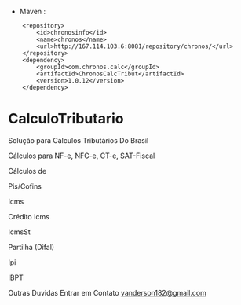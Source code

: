 - Maven :
```
    <repository>
        <id>chronosinfo</id>
        <name>chronos</name>
        <url>http://167.114.103.6:8081/repository/chronos/</url>
    </repository>
    <dependency>
        <groupId>com.chronos.calc</groupId>
        <artifactId>ChronosCalcTribut</artifactId>
        <version>1.0.12</version>
    </dependency>
```

# CalculoTributario
Solução para Cálculos Tributários Do Brasil

Cálculos para NF-e, NFC-e, CT-e, SAT-Fiscal

Cálculos de

Pis/Cofins

Icms

Crédito Icms

IcmsSt

Partilha (Difal)

Ipi

IBPT

Outras Duvidas Entrar em Contato vanderson182@gmail.com
